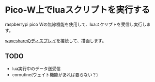 # Pico-W上でluaスクリプトを実行する

raspberrypi pico Wの無線機能を使用して、luaスクリプトを受信し実行します。

[waveshareのディスプレイ](https://www.switch-science.com/products/7331)を接続して、描画します。

## TODO

- lua実行中のデータ送受信
- coroutine(ウェイト機能があれば要らない？)
